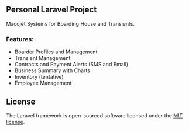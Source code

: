 
## Personal Laravel Project
Macojet Systems for Boarding House and Transients.

### Features:
- Boarder Profiles and Management
- Transient Management
- Contracts and Payment Alerts (SMS and Email)
- Business Summary with Charts
- Inventory (tentative)
- Employee Management

## License

The Laravel framework is open-sourced software licensed under the [MIT license](https://opensource.org/licenses/MIT).

